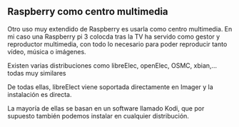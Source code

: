 ## Raspberry como centro multimedia

Otro uso muy extendido de Raspberry es usarla como centro multimedia. En mi caso una Raspberry pi 3 colocda tras la TV ha servido como gestor y reproductor multimedia, con todo lo necesario para poder reproducir tanto vídeo, música o imágenes.

Existen varias distribuciones como libreElec, openElec, OSMC, xbian,... todas muy similares

De todas ellas, libreElect viene soportada directamente en Imager y la instalación es directa.

La mayoría de ellas se basan en un software llamado Kodi, que por supuesto también podemos instalar en cualquier distribución.
